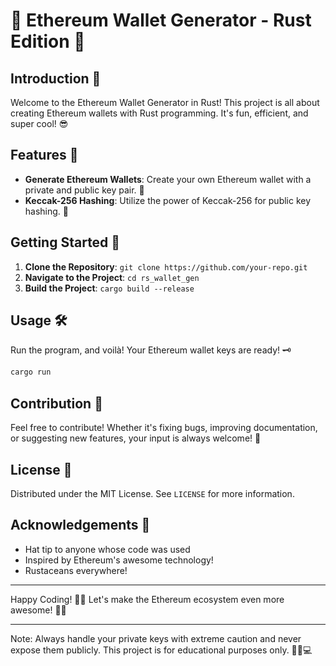 # 🚀 Ethereum Wallet Generator - Rust Edition 🚀

## Introduction 🌟

Welcome to the Ethereum Wallet Generator in Rust! This project is all about creating Ethereum wallets with Rust programming. It's fun, efficient, and super cool! 😎

## Features 🎨

- **Generate Ethereum Wallets**: Create your own Ethereum wallet with a private and public key pair. 🔐
- **Keccak-256 Hashing**: Utilize the power of Keccak-256 for public key hashing. 🧮

## Getting Started 🏁

1. **Clone the Repository**: `git clone https://github.com/your-repo.git`
2. **Navigate to the Project**: `cd rs_wallet_gen`
3. **Build the Project**: `cargo build --release`

## Usage 🛠️

Run the program, and voilà! Your Ethereum wallet keys are ready! 🗝️

```bash
cargo run
```

## Contribution 🤝

Feel free to contribute! Whether it's fixing bugs, improving documentation, or suggesting new features, your input is always welcome! 🌈

## License 📜

Distributed under the MIT License. See `LICENSE` for more information.

## Acknowledgements 🎉

- Hat tip to anyone whose code was used
- Inspired by Ethereum's awesome technology!
- Rustaceans everywhere!

---

Happy Coding! 🎈🎉 Let's make the Ethereum ecosystem even more awesome! 🚀🌌

---

Note: Always handle your private keys with extreme caution and never expose them publicly. This project is for educational purposes only. 🧑‍🎓💻
